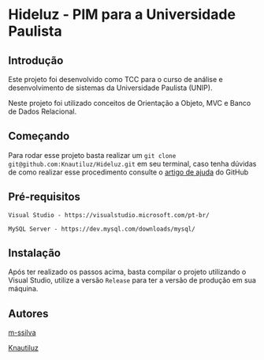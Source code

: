 # Hideluz - PIM para a Universidade Paulista

## Introdução

Este projeto foi desenvolvido como TCC para o curso de análise e desenvolvimento de sistemas da Universidade Paulista (UNIP).

Neste projeto foi utilizado conceitos de Orientação a Objeto, MVC e Banco de Dados Relacional.

## Começando

Para rodar esse projeto basta realizar um ```git clone git@github.com:Knautiluz/Hideluz.git``` em seu terminal, caso tenha dúvidas de como realizar esse procedimento consulte o [artigo de ajuda](https://help.github.com/articles/cloning-a-repository/) do GitHub

## Pré-requisitos

```
Visual Studio - https://visualstudio.microsoft.com/pt-br/
```

```
MySQL Server - https://dev.mysql.com/downloads/mysql/
```

## Instalação

Após ter realizado os passos acima, basta compilar o projeto utilizando o Visual Studio, utilize a versão ```Release``` para ter a versão de produção em sua máquina.

## Autores

[m-ssilva](https://github.com/m-ssilva/)

[Knautiluz](https://github.com/Knautiluz/)
